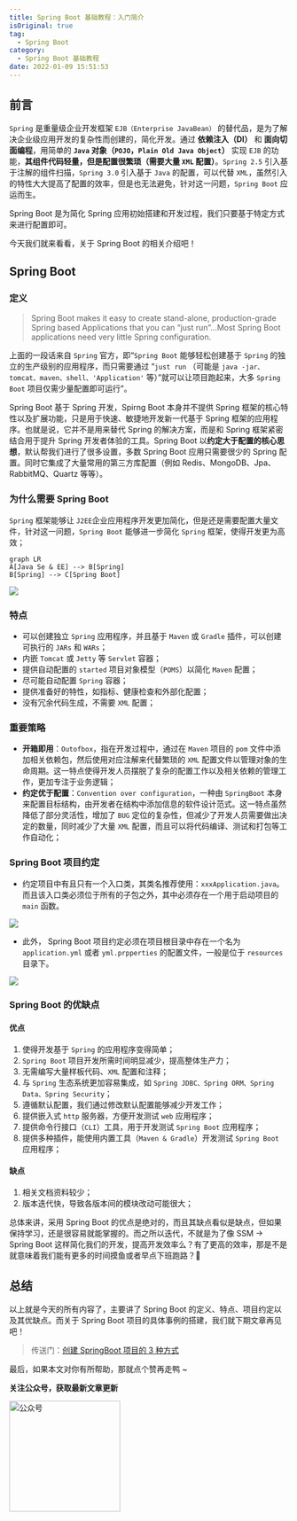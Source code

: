 ```yaml
---
title: Spring Boot 基础教程：入门简介
isOriginal: true
tag:
  - Spring Boot
category:
  - Spring Boot 基础教程
date: 2022-01-09 15:51:53
---
```


## 前言

`Spring` 是重量级企业开发框架 `EJB（Enterprise JavaBean）` 的替代品，是为了解决企业级应用开发的复杂性而创建的，简化开发。通过 **依赖注入（DI）** 和 **面向切面编程**，用简单的 **`Java` 对象（`POJO`，`Plain Old Java Object`）** 实现 `EJB` 的功能，**其组件代码轻量，但是配置很繁琐（需要大量 `XML` 配置）**。`Spring 2.5` 引入基于注解的组件扫描，`Spring 3.0` 引入基于 `Java` 的配置，可以代替 `XML`，虽然引入的特性大大提高了配置的效率，但是也无法避免，针对这一问题，`Spring Boot` 应运而生。

Spring Boot 是为简化 Spring 应用初始搭建和开发过程，我们只要基于特定方式来进行配置即可。

今天我们就来看看，关于 Spring Boot 的相关介绍吧！

## Spring Boot



### 定义

> Spring Boot makes it easy to create stand-alone, production-grade Spring based Applications that you can “just run”...Most Spring Boot applications need very little Spring configuration.

上面的一段话来自 `Spring` 官方，即“`Spring Boot` 能够轻松创建基于 `Spring` 的独立的生产级别的应用程序，而只需要通过 “`just run` （可能是 `java -jar、tomcat、maven、shell、'Application'` 等）”就可以让项目跑起来，大多 `Spring Boot` 项目仅需少量配置即可运行”。

Spring Boot 基于 Spring 开发，Spirng Boot 本身并不提供 Spring 框架的核心特性以及扩展功能，只是用于快速、敏捷地开发新一代基于 Spring 框架的应用程序。也就是说，它并不是用来替代 Spring 的解决方案，而是和 Spring 框架紧密结合用于提升 Spring 开发者体验的工具。Spring Boot 以**约定大于配置的核心思想**，默认帮我们进行了很多设置，多数 Spring Boot 应用只需要很少的 Spring 配置。同时它集成了大量常用的第三方库配置（例如 Redis、MongoDB、Jpa、RabbitMQ、Quartz 等等）。

### 为什么需要 Spring Boot

`Spring` 框架能够让 `J2EE`企业应用程序开发更加简化，但是还是需要配置大量文件，针对这一问题，`Spring Boot` 能够进一步简化 `Spring` 框架，使得开发更为高效；

```mermaid
graph LR
A[Java Se & EE] --> B[Spring]
B[Spring] --> C[Spring Boot]
```

![](https://gitee.com/cunyu1943/images/raw/master/imgsUbuntu/image-20200519083943477.png)



### 特点

-   可以创建独立 `Spring` 应用程序，并且基于 `Maven` 或 `Gradle` 插件，可以创建可执行的 `JARs` 和 `WARs`；
-   内嵌 `Tomcat` 或 `Jetty` 等 `Servlet` 容器；
-   提供自动配置的 `started` 项目对象模型（`POMS`）以简化 `Maven` 配置；
-   尽可能自动配置 `Spring` 容器；
-   提供准备好的特性，如指标、健康检查和外部化配置；
-   没有冗余代码生成，不需要 `XML` 配置；

### 重要策略

-   **开箱即用**：`Outofbox`，指在开发过程中，通过在 `Maven` 项目的 `pom` 文件中添加相关依赖包，然后使用对应注解来代替繁琐的 `XML` 配置文件以管理对象的生命周期。这一特点使得开发人员摆脱了复杂的配置工作以及相关依赖的管理工作，更加专注于业务逻辑；
-   **约定优于配置**：`Convention over configuration`，一种由 `SpringBoot` 本身来配置目标结构，由开发者在结构中添加信息的软件设计范式。这一特点虽然降低了部分灵活性，增加了 `BUG` 定位的复杂性，但减少了开发人员需要做出决定的数量，同时减少了大量 `XML` 配置，而且可以将代码编译、测试和打包等工作自动化；

### Spring Boot 项目约定

-   约定项目中有且只有一个入口类，其类名推荐使用：`xxxApplication.java`。而且该入口类必须位于所有的子包之外，其中必须存在一个用于启动项目的 `main` 函数。

![](https://cdn.jsdelivr.net/gh/cunyu1943/blog-imgs@main//blog/image-20211002204054945.png)

-   此外， Spring Boot 项目约定必须在项目根目录中存在一个名为 `application.yml` 或者 `yml.prpperties` 的配置文件，一般是位于 `resources` 目录下。

![](https://cdn.jsdelivr.net/gh/cunyu1943/blog-imgs@main//blog/image-20211002204712421.png)

### Spring Boot 的优缺点

#### 优点

1. 使得开发基于 `Spring` 的应用程序变得简单；
2. `Spring Boot` 项目开发所需时间明显减少，提高整体生产力；
3. 无需编写大量样板代码、`XML` 配置和注释；
4. 与 `Spring` 生态系统更加容易集成，如 `Spring JDBC、Spring ORM、Spring Data、Spring Security`；
5. 遵循默认配置，我们通过修改默认配置能够减少开发工作；
6. 提供嵌入式 `http` 服务器，方便开发测试 `web` 应用程序；
7. 提供命令行接口（`CLI`）工具，用于开发测试 `Spring Boot` 应用程序；
8. 提供多种插件，能使用内置工具（`Maven & Gradle`）开发测试 `Spring Boot` 应用程序；

#### 缺点

1. 相关文档资料较少；
2. 版本迭代快，导致各版本间的模块改动可能很大；

总体来讲，采用 Spring Boot 的优点是绝对的，而且其缺点看似是缺点，但如果保持学习，还是很容易就能掌握的。而之所以迭代，不就是为了像 SSM -> Spring Boot 这样简化我们的开发，提高开发效率么？有了更高的效率，那是不是就意味着我们能有更多的时间摸鱼或者早点下班跑路？🤪

## 总结

以上就是今天的所有内容了，主要讲了 Spring Boot 的定义、特点、项目约定以及其优缺点。而关于 Spring Boot 项目的具体事例的搭建，我们就下期文章再见吧！

>   传送门：[创建 SpringBoot 项目的 3 种方式](https://blog.csdn.net/github_39655029/article/details/119618308)

最后，如果本文对你有所帮助，那就点个赞再走鸭 ~

**关注公众号，获取最新文章更新**

<img src="https://cdn.jsdelivr.net/gh/cunyu1943/cunyu1943@main/imgs/wepublic.gif" width="200" alt="公众号" />
